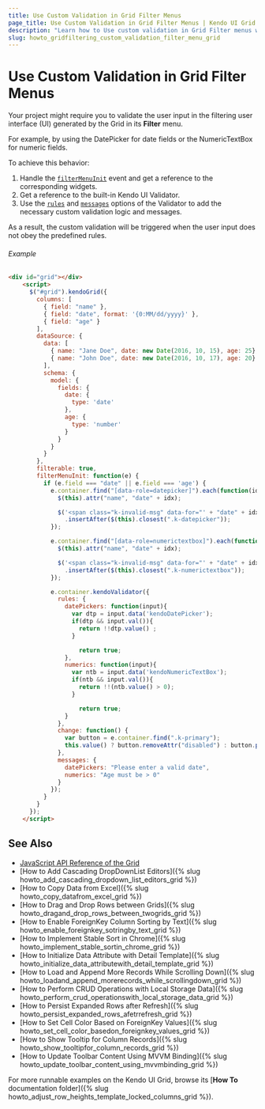 ```yaml
---
title: Use Custom Validation in Grid Filter Menus
page_title: Use Custom Validation in Grid Filter Menus | Kendo UI Grid Widget
description: "Learn how to Use custom validation in Grid Filter menus when filtering is applied."
slug: howto_gridfiltering_custom_validation_filter_menu_grid
---
```


# Use Custom Validation in Grid Filter Menus

Your project might require you to validate the user input in the filtering user interface (UI) generated by the Grid in its **Filter** menu.

For example, by using the DatePicker for date fields or the NumericTextBox for numeric fields.

To achieve this behavior:
1. Handle the [`filterMenuInit`](/api/javascript/ui/grid#events-filterMenuInit) event and get a reference to the corresponding widgets.
2. Get a reference to the built-in Kendo UI Validator.
3. Use the [`rules`](/api/javascript/ui/validator#configuration-rules) and [`messages`](/api/javascript/ui/validator#configuration-messages) options of the Validator to add the necessary custom validation logic and messages.

As a result, the custom validation will be triggered when the user input does not obey the predefined rules.

###### Example

```html
<div id="grid"></div>
    <script>
      $("#grid").kendoGrid({
        columns: [
          { field: "name" },
          { field: "date", format: '{0:MM/dd/yyyy}' },
          { field: "age" }
        ],
        dataSource: {
          data: [
            { name: "Jane Doe", date: new Date(2016, 10, 15), age: 25},
            { name: "John Doe", date: new Date(2016, 10, 17), age: 20}
          ],
          schema: {
            model: {
              fields: {
                date: {
                  type: 'date'
                },
                age: {
                  type: 'number'
                }
              }
            }
          }
        },
        filterable: true,
        filterMenuInit: function(e) {
          if (e.field === "date" || e.field === 'age') {
            e.container.find("[data-role=datepicker]").each(function(idx) {
              $(this).attr("name", "date" + idx);

              $('<span class="k-invalid-msg" data-for="' + "date" + idx + '"></span>')
                .insertAfter($(this).closest(".k-datepicker"));              
            });

            e.container.find("[data-role=numerictextbox]").each(function(idx) {
              $(this).attr("name", "date" + idx);

              $('<span class="k-invalid-msg" data-for="' + "date" + idx + '"></span>')
                .insertAfter($(this).closest(".k-numerictextbox"));              
            });

            e.container.kendoValidator({
              rules: {
                datePickers: function(input){
                  var dtp = input.data('kendoDatePicker');
                  if(dtp && input.val()){
                    return !!dtp.value() ;
                  }

                	return true;
                },
                numerics: function(input){
                  var ntb = input.data('kendoNumericTextBox');
                  if(ntb && input.val()){
                    return !!(ntb.value() > 0);
                  }

                	return true;
                }
              },
              change: function() {
                var button = e.container.find(".k-primary");
                this.value() ? button.removeAttr("disabled") : button.prop("disabled", "disabled")
              },
              messages: {
                datePickers: "Please enter a valid date",
                numerics: "Age must be > 0"
              }
            });  
          }
        }
      });
    </script>
```

## See Also

* [JavaScript API Reference of the Grid](/api/javascript/ui/grid)
* [How to Add Cascading DropDownList Editors]({% slug howto_add_cascading_dropdown_list_editors_grid %})
* [How to Copy Data from Excel]({% slug howto_copy_datafrom_excel_grid %})
* [How to Drag and Drop Rows between Grids]({% slug howto_dragand_drop_rows_between_twogrids_grid %})
* [How to Enable ForeignKey Column Sorting by Text]({% slug howto_enable_foreignkey_sotringby_text_grid %})
* [How to Implement Stable Sort in Chrome]({% slug howto_implement_stable_sortin_chrome_grid %})
* [How to Initialize Data Attribute with Detail Template]({% slug howto_initialize_data_attributewith_detail_template_grid %})
* [How to Load and Append More Records While Scrolling Down]({% slug howto_loadand_append_morerecords_while_scrollingdown_grid %})
* [How to Perform CRUD Operations with Local Storage Data]({% slug howto_perform_crud_operationswith_local_storage_data_grid %})
* [How to Persist Expanded Rows after Refresh]({% slug howto_persist_expanded_rows_afetrrefresh_grid %})
* [How to Set Cell Color Based on ForeignKey Values]({% slug howto_set_cell_color_basedon_foreignkey_values_grid %})
* [How to Show Tooltip for Column Records]({% slug howto_show_tooltipfor_column_records_grid %})
* [How to Update Toolbar Content Using MVVM Binding]({% slug howto_update_toolbar_content_using_mvvmbinding_grid %})

For more runnable examples on the Kendo UI Grid, browse its [**How To** documentation folder]({% slug howto_adjust_row_heights_template_locked_columns_grid %}).

